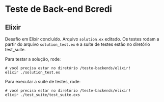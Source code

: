 # Teste de Back-end Bcredi
## Elixir
Desafio em Elixir concluído. Arquivo `solution.ex` editado. Os testes rodam a partir do arquivo `solution_test.ex` e a suíte de testes estão no diretório test_suite.

Para testar a solução, rode:

```
# você precisa estar no diretório /teste-backends/elixir!
elixir ./solution_test.ex
```

Para executar a suíte de testes, rode:

```
# você precisa estar no diretório /teste-backends/elixir!
elixir ./test_suite/test_suite.exs
```